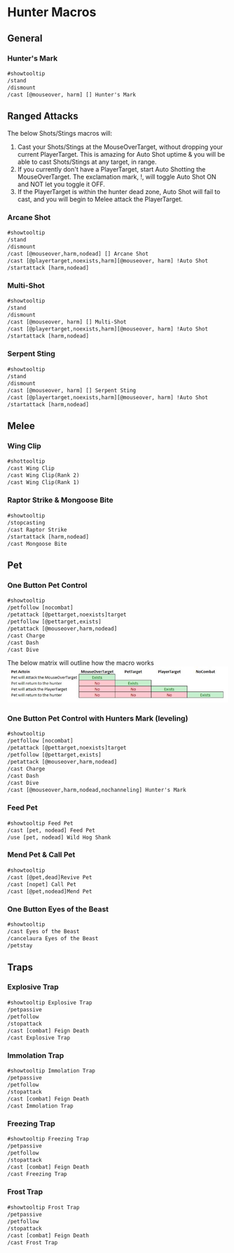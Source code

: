 # Hunter Macros

## General 

### Hunter's Mark
```
#showtooltip 
/stand
/dismount
/cast [@mouseover, harm] [] Hunter's Mark
```

## Ranged Attacks
The below Shots/Stings macros will:
 1. Cast your Shots/Stings at the MouseOverTarget, without dropping your current PlayerTarget.  This is amazing for Auto Shot uptime & you will be able to cast Shots/Stings at any target, in range.
 2. If you currently don't have a PlayerTarget, start Auto Shotting the MouseOverTarget.  The exclamation mark, !, will toggle Auto Shot ON and NOT let you toggle it OFF.
 3. If the PlayerTarget is within the hunter dead zone, Auto Shot will fail to cast, and you will begin to Melee attack the PlayerTarget.

### Arcane Shot
```
#showtooltip
/stand
/dismount
/cast [@mouseover,harm,nodead] [] Arcane Shot
/cast [@playertarget,noexists,harm][@mouseover, harm] !Auto Shot
/startattack [harm,nodead]
```

### Multi-Shot
```
#showtooltip
/stand
/dismount
/cast [@mouseover, harm] [] Multi-Shot
/cast [@playertarget,noexists,harm][@mouseover, harm] !Auto Shot
/startattack [harm,nodead]
```

### Serpent Sting
```
#showtooltip
/stand
/dismount
/cast [@mouseover, harm] [] Serpent Sting
/cast [@playertarget,noexists,harm][@mouseover, harm] !Auto Shot
/startattack [harm,nodead]
```

## Melee

### Wing Clip
```
#shottooltip 
/cast Wing Clip
/cast Wing Clip(Rank 2)
/cast Wing Clip(Rank 1)
```

### Raptor Strike & Mongoose Bite
```
#showtooltip
/stopcasting
/cast Raptor Strike
/startattack [harm,nodead]
/cast Mongoose Bite
```



## Pet



### One Button Pet Control
```
#showtooltip
/petfollow [nocombat]
/petattack [@pettarget,noexists]target
/petfollow [@pettarget,exists]
/petattack [@mouseover,harm,nodead]
/cast Charge
/cast Dash
/cast Dive
```
The below matrix will outline how the macro works
![OneButtonPet](/images/OneButtonPet.JPG)

### One Button Pet Control with Hunters Mark (leveling)
```
#showtooltip
/petfollow [nocombat]
/petattack [@pettarget,noexists]target
/petfollow [@pettarget,exists]
/petattack [@mouseover,harm,nodead]
/cast Charge
/cast Dash
/cast Dive
/cast [@mouseover,harm,nodead,nochanneling] Hunter's Mark
```

### Feed Pet
```
#showtooltip Feed Pet
/cast [pet, nodead] Feed Pet
/use [pet, nodead] Wild Hog Shank
```

### Mend Pet & Call Pet
```
#showtooltip
/cast [@pet,dead]Revive Pet
/cast [nopet] Call Pet 
/cast [@pet,nodead]Mend Pet
```

### One Button Eyes of the Beast
```
#showtooltip
/cast Eyes of the Beast
/cancelaura Eyes of the Beast
/petstay
```

## Traps

### Explosive Trap
```
#showtooltip Explosive Trap
/petpassive
/petfollow
/stopattack
/cast [combat] Feign Death
/cast Explosive Trap
```

### Immolation Trap
```
#showtooltip Immolation Trap
/petpassive
/petfollow
/stopattack
/cast [combat] Feign Death
/cast Immolation Trap
```

### Freezing Trap
```
#showtooltip Freezing Trap
/petpassive
/petfollow
/stopattack
/cast [combat] Feign Death
/cast Freezing Trap
```

### Frost Trap
```
#showtooltip Frost Trap
/petpassive
/petfollow
/stopattack
/cast [combat] Feign Death
/cast Frost Trap
```
